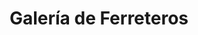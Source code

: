---
title: "Galería de Ferreteros"
url: /cercado-de-lima/galeria-de-ferreteros/
shop: Einkaufszentrum
---